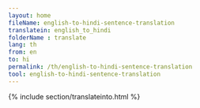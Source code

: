 ```yaml
---
layout: home
fileName: english-to-hindi-sentence-translation
translatein: english_to_hindi
folderName : translate
lang: th
from: en
to: hi
permalink: /th/english-to-hindi-sentence-translation
tool: english-to-hindi-sentence-translation
---
```

{% include section/translateinto.html %}